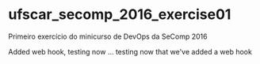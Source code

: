 # ufscar_secomp_2016_exercise01
Primeiro exercício do minicurso de DevOps da SeComp 2016

Added web hook, testing now ... testing now that we've added a web hook
